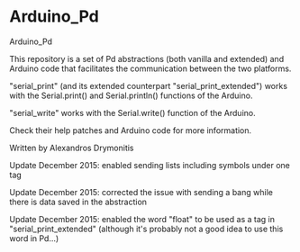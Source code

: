 # Arduino_Pd

Arduino_Pd

This repository is a set of Pd abstractions (both vanilla and extended) and Arduino code that facilitates the communication between the two platforms.

"serial_print" (and its extended counterpart "serial_print_extended") works with the Serial.print() and Serial.println() functions of the Arduino.

"serial_write" works with the Serial.write() function of the Arduino.

Check their help patches and Arduino code for more information.

Written by Alexandros Drymonitis




Update December 2015: enabled sending lists including symbols under one tag

Update December 2015: corrected the issue with sending a bang while there is data saved in the abstraction

Update December 2015: enabled the word "float" to be used as a tag in "serial_print_extended" (although it's probably not a good idea to use this word in Pd...)
